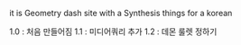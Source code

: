 it is Geometry dash site with a Synthesis things
for a korean

1.0 : 처음 만들어짐
1.1 : 미디어쿼리 추가
1.2 : 데몬 룰렛 정하기